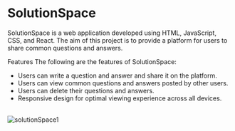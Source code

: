 # SolutionSpace
SolutionSpace is a web application developed using HTML, JavaScript, CSS, and React. The aim of this project is to provide a platform for users to share common questions and answers.

</h3>Features</h3>
The following are the features of SolutionSpace:</br>

+ Users can write a question and answer and share it on the platform.</br>
+ Users can view common questions and answers posted by other users.</br>
+ Users can delete their questions and answers.</br>
+ Responsive design for optimal viewing experience across all devices.</br></br>

![solutionSpace1](https://user-images.githubusercontent.com/83820363/233225606-25924610-5124-4e22-b464-cd5df044bf8b.png)
